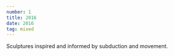 ```yaml
---
number: 1
title: 2016
date: 2016
tag: mixed
---
```


Sculptures inspired and informed by subduction and movement.